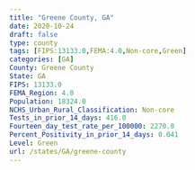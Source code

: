```yaml
---
title: "Greene County, GA"
date: 2020-10-24
draft: false
type: county
tags: [FIPS:13133.0,FEMA:4.0,Non-core,Green]
categories: [GA]
County: Greene County
State: GA
FIPS: 13133.0
FEMA_Region: 4.0
Population: 18324.0
NCHS_Urban_Rural_Classification: Non-core
Tests_in_prior_14_days: 416.0
Fourteen_day_test_rate_per_100000: 2270.0
Percent_Positivity_in_prior_14_days: 0.041
Level: Green
url: /states/GA/greene-county
---
```



